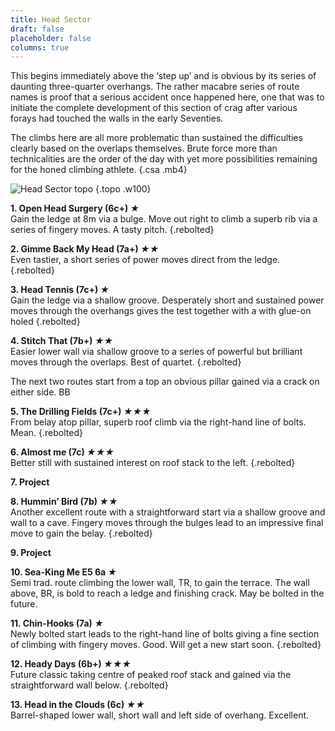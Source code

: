```yaml
---  
title: Head Sector  
draft: false  
placeholder: false
columns: true
---
```


    
This begins immediately above the ‘step up’ and is obvious by its series of daunting three-quarter overhangs. The rather macabre series of route names is proof that a serious accident once happened here, one that was to initiate the complete development of this section of crag after various forays had touched the walls in the early Seventies.

The climbs here are all more problematic than sustained the difficulties clearly based on the overlaps themselves. Brute force more than technicalities are the order of the day with yet more possibilities remaining for the honed climbing athlete.
{.csa .mb4}

![Head Sector topo](/img/south-wales/ban-y-gor/BAN21.gif)
{.topo .w100}

**1. Open Head Surgery (6c+) *★***  
Gain the ledge at 8m via a bulge. Move out right to climb a superb rib via a series of fingery moves. A tasty pitch.
{.rebolted}

**2. Gimme Back My Head (7a+) *★★***  
Even tastier, a short series of power moves direct from the ledge.
{.rebolted}

**3. Head Tennis (7c+) *★***  
Gain the ledge via a shallow groove. Desperately short and sustained power moves through the overhangs gives the test together with a with glue-on holed
{.rebolted}

**4. Stitch That (7b+) *★★***    
Easier lower wall via shallow groove to a series of powerful but brilliant moves through the overlaps. Best of quartet.
{.rebolted}

The next two routes start from a top an obvious pillar gained via a crack on either side. BB

**5. The Drilling Fields (7c+) *★★★***    
From belay atop pillar, superb roof climb via the right-hand line of bolts. Mean.
{.rebolted}

**6. Almost me (7c) *★★★***    
Better still with sustained interest on roof stack to the left.
{.rebolted}

**7. Project**

**8. Hummin’ Bird (7b) *★★***    
Another excellent route with a straightforward start via a shallow groove and wall to a cave. Fingery moves through the bulges lead to an impressive final move to gain the belay.
{.rebolted}

**9. Project**

**10. Sea-King Me E5 6a *★***    
Semi trad. route climbing the lower wall, TR, to gain the terrace. The wall above, BR, is bold to reach a ledge and finishing crack. May be bolted in the future.

**11. Chin-Hooks (7a) *★***  
Newly bolted start leads to the right-hand line of bolts giving a fine section of climbing with fingery moves. Good. Will get a new start soon.
{.rebolted}

**12. Heady Days (6b+) *★★★***    
Future classic taking centre of peaked roof stack and gained via the straightforward wall below.
{.rebolted}

**13. Head in the Clouds (6c) *★★***    
Barrel-shaped lower wall, short wall and left side of overhang. Excellent.


